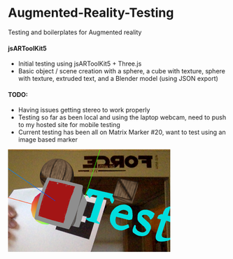 # Augmented-Reality-Testing
Testing and boilerplates for Augmented reality

#### jsARToolKit5
 - Initial testing using jsARToolKit5 + Three.js
 - Basic object / scene creation with a sphere, a cube with texture, sphere with texture, extruded text, and a Blender model (using JSON export)

#### TODO:
 - Having issues getting stereo to work properly
 - Testing so far as been local and using the laptop webcam, need to push to my hosted site for mobile testing
 - Current testing has been all on Matrix Marker #20, want to test using an image based marker

 ![Test Image](https://github.com/mrbeewer/Augmented-Reality-Testing/blob/master/jsARToolKit5/ShapesAndGeometries/sample.png)
